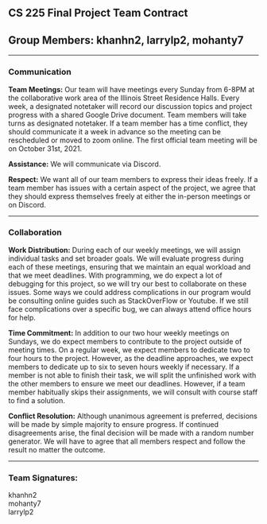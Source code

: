 ## <strong>CS 225 Final Project Team Contract</strong>
## <strong>Group Members:</strong> khanhn2, larrylp2, mohanty7
---


### <strong>Communication</strong>
<strong>Team Meetings:</strong> Our team will have meetings every Sunday from 6-8PM at the collaborative work area of the Illinois Street Residence Halls. Every week, a designated notetaker will record our discussion topics and project progress with a shared Google Drive document. Team members will take turns as designated notetaker. If a team member has a time conflict, they should communicate it a week in advance so the meeting can be rescheduled or moved to zoom online. The first official team meeting will be on October 31st, 2021. <br>

<strong>Assistance:</strong> We will communicate via Discord. <br>

<strong>Respect:</strong> We want all of our team members to express their ideas freely. If a team member has issues with a certain aspect of the project, we agree that they should express themselves freely at either the in-person meetings or on Discord. <br>
 
--- 

### <strong>Collaboration</strong>


<strong>Work Distribution:</strong> During each of our weekly meetings, we will assign individual tasks and set broader goals. We will evaluate progress during each of these meetings, ensuring that we maintain an equal workload and that we meet deadlines. With programming, we do expect a lot of debugging for this project, so we will try our best to collaborate on these issues. Some ways we could address complications in our program would be consulting online guides such as StackOverFlow or Youtube. If we still face complications over a specific bug, we can always attend office hours for help. <br>

<strong>Time Commitment:</strong> In addition to our two hour weekly meetings on Sundays, we do expect members to contribute to the project outside of meeting times. On a regular week, we expect members to dedicate two to four hours to the project. However, as the deadline approaches, we expect members to dedicate up to six to seven hours weekly if necessary. If a member is not able to finish their task, we will split the unfinished work with the other members to ensure we meet our deadlines. However, if a team member habitually skips their assignments, we will consult with course staff to find a solution. <br>

<strong>Conflict Resolution:</strong> Although unanimous agreement is preferred, decisions will be made by simple majority to ensure progress. If continued disagreements arise, the final decision will be made with a random number generator. We will have to agree that all members respect and follow the result no matter the outcome. <br>

---
### <strong>Team Signatures:</strong> <br>
khanhn2 <br>
mohanty7 <br>
larrylp2 <br>
